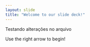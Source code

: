 ```yaml
---
layout: slide
title: "Welcome to our slide deck!"
---
```

Testando alterações no arquivo

Use the right arrow to begin!
